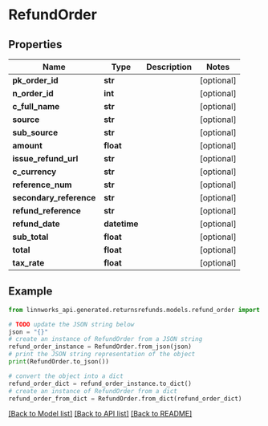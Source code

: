 # RefundOrder


## Properties

Name | Type | Description | Notes
------------ | ------------- | ------------- | -------------
**pk_order_id** | **str** |  | [optional] 
**n_order_id** | **int** |  | [optional] 
**c_full_name** | **str** |  | [optional] 
**source** | **str** |  | [optional] 
**sub_source** | **str** |  | [optional] 
**amount** | **float** |  | [optional] 
**issue_refund_url** | **str** |  | [optional] 
**c_currency** | **str** |  | [optional] 
**reference_num** | **str** |  | [optional] 
**secondary_reference** | **str** |  | [optional] 
**refund_reference** | **str** |  | [optional] 
**refund_date** | **datetime** |  | [optional] 
**sub_total** | **float** |  | [optional] 
**total** | **float** |  | [optional] 
**tax_rate** | **float** |  | [optional] 

## Example

```python
from linnworks_api.generated.returnsrefunds.models.refund_order import RefundOrder

# TODO update the JSON string below
json = "{}"
# create an instance of RefundOrder from a JSON string
refund_order_instance = RefundOrder.from_json(json)
# print the JSON string representation of the object
print(RefundOrder.to_json())

# convert the object into a dict
refund_order_dict = refund_order_instance.to_dict()
# create an instance of RefundOrder from a dict
refund_order_from_dict = RefundOrder.from_dict(refund_order_dict)
```
[[Back to Model list]](../README.md#documentation-for-models) [[Back to API list]](../README.md#documentation-for-api-endpoints) [[Back to README]](../README.md)


